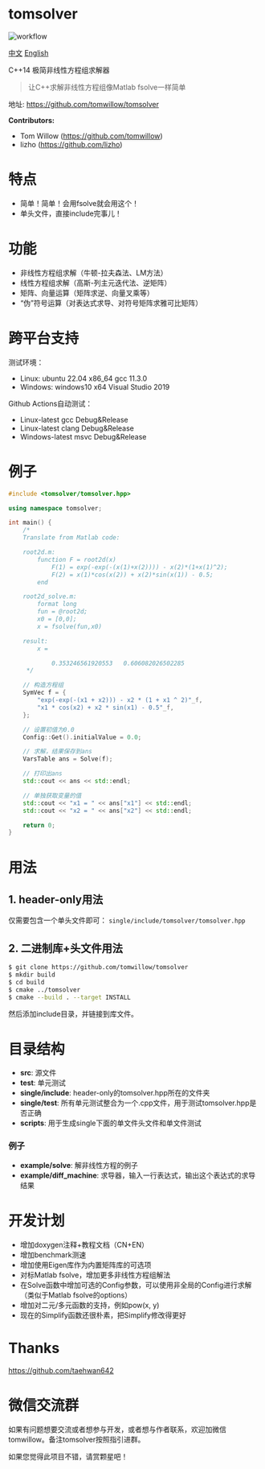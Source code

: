 # tomsolver

![workflow](https://github.com/tomwillow/tomsolver/actions/workflows/cmake-multi-platform.yml/badge.svg)

[中文](https://github.com/tomwillow/tomsolver) [English](https://github.com/tomwillow/tomsolver/blob/master/README-en.md)

C++14 极简非线性方程组求解器

> 让C++求解非线性方程组像Matlab fsolve一样简单

地址: https://github.com/tomwillow/tomsolver

**Contributors:** 
* Tom Willow (https://github.com/tomwillow)
* lizho (https://github.com/lizho)

# 特点

* 简单！简单！会用fsolve就会用这个！
* 单头文件，直接include完事儿！

# 功能

* 非线性方程组求解（牛顿-拉夫森法、LM方法）
* 线性方程组求解（高斯-列主元迭代法、逆矩阵）
* 矩阵、向量运算（矩阵求逆、向量叉乘等）
* “伪”符号运算（对表达式求导、对符号矩阵求雅可比矩阵）

# 跨平台支持

测试环境：
* Linux: ubuntu 22.04 x86_64 gcc 11.3.0
* Windows: windows10 x64 Visual Studio 2019

Github Actions自动测试：
* Linux-latest gcc Debug&Release
* Linux-latest clang Debug&Release
* Windows-latest msvc Debug&Release

# 例子

```C++
#include <tomsolver/tomsolver.hpp>

using namespace tomsolver;

int main() {
    /*
    Translate from Matlab code:

    root2d.m:
        function F = root2d(x)
            F(1) = exp(-exp(-(x(1)+x(2)))) - x(2)*(1+x(1)^2);
            F(2) = x(1)*cos(x(2)) + x(2)*sin(x(1)) - 0.5;
        end

    root2d_solve.m:
        format long
        fun = @root2d;
        x0 = [0,0];
        x = fsolve(fun,x0)

    result:
        x =

            0.353246561920553   0.606082026502285
     */

    // 构造方程组
    SymVec f = {
        "exp(-exp(-(x1 + x2))) - x2 * (1 + x1 ^ 2)"_f,
        "x1 * cos(x2) + x2 * sin(x1) - 0.5"_f,
    };

    // 设置初值为0.0
    Config::Get().initialValue = 0.0;

    // 求解，结果保存到ans
    VarsTable ans = Solve(f);

    // 打印出ans
    std::cout << ans << std::endl;

    // 单独获取变量的值
    std::cout << "x1 = " << ans["x1"] << std::endl;
    std::cout << "x2 = " << ans["x2"] << std::endl;

    return 0;
}
```

# 用法

## 1. header-only用法

仅需要包含一个单头文件即可：
`single/include/tomsolver/tomsolver.hpp`

## 2. 二进制库+头文件用法

```bash
$ git clone https://github.com/tomwillow/tomsolver
$ mkdir build
$ cd build
$ cmake ../tomsolver
$ cmake --build . --target INSTALL
```

然后添加include目录，并链接到库文件。

# 目录结构

* **src**: 源文件
* **test**: 单元测试
* **single/include**: header-only的tomsolver.hpp所在的文件夹
* **single/test**: 所有单元测试整合为一个.cpp文件，用于测试tomsolver.hpp是否正确
* **scripts**: 用于生成single下面的单文件头文件和单文件测试

### 例子
* **example/solve**: 解非线性方程的例子
* **example/diff_machine**: 求导器，输入一行表达式，输出这个表达式的求导结果

# 开发计划

* 增加doxygen注释+教程文档（CN+EN）
* 增加benchmark测速
* 增加使用Eigen库作为内置矩阵库的可选项
* 对标Matlab fsolve，增加更多非线性方程组解法
* 在Solve函数中增加可选的Config参数，可以使用非全局的Config进行求解
  （类似于Matlab fsolve的options）
* 增加对二元/多元函数的支持，例如pow(x, y)
* 现在的Simplify函数还很朴素，把Simplify修改得更好

# Thanks

https://github.com/taehwan642

# 微信交流群

如果有问题想要交流或者想参与开发，或者想与作者联系，欢迎加微信tomwillow。备注tomsolver按照指引进群。

如果您觉得此项目不错，请赏颗星吧！